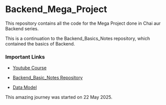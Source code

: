 # Backend_Mega_Project

This repository contains all the code for the Mega Project done in Chai aur Backend series. 

This is a continuation to the Backend_Basics_Notes repository, which contained the basics of Backend.

### Important Links

- [Youtube Course](https://youtube.com/playlist?list=PLu71SKxNbfoBGh_8p_NS-ZAh6v7HhYqHW&si=7U6DaZVcBL43bAZ1)

- [Backend_Basic_Notes Repository](https://github.com/prana-W/Backend_Basics_Notes)

- [Data Model](https://app.eraser.io/workspace/YtPqZ1VogxGy1jzIDkzj)

This amazing journey was started on 22 May 2025.


